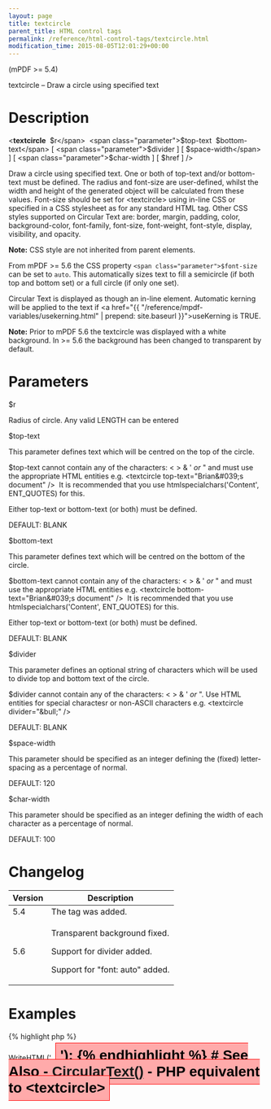 ```yaml
---
layout: page
title: textcircle
parent_title: HTML control tags
permalink: /reference/html-control-tags/textcircle.html
modification_time: 2015-08-05T12:01:29+00:00
---
```


(mPDF >= 5.4)

textcircle – Draw a circle using specified text

# Description

&lt;**textcircle** 
<span class="parameter">$r</span> 
<span class="parameter">$top-text</span> 
<span class="parameter">$bottom-text</span> 
[ <span class="parameter">$divider</span> ]
[ <span class="parameter">$space-width</span> ]
[ <span class="parameter">$char-width</span> ]
[ <span class="parameter">$href</span> ] /&gt;

Draw a circle using specified text. One or both of top-text and/or bottom-text must be defined. The radius and 
font-size are user-defined, whilst the width and height of the generated object will be calculated from these values. 
Font-size should be set for &lt;textcircle&gt; using in-line CSS or specified in a CSS stylesheet as for any standard 
HTML tag. Other CSS styles supported on Circular Text are: border, margin, padding, color, background-color, font-family, 
font-size, font-weight, font-style, display, visibility, and opacity.

<div class="alert alert-info" role="alert">
	<strong>Note:</strong> CSS style are not inherited from parent elements.
</div>

From mPDF >= 5.6 the CSS property `<span class="parameter">$font-size`</span> can be set to `auto`. This automatically 
sizes text to fill a semicircle (if both top and bottom set) or a full circle (if only one set).

Circular Text is displayed as though an in-line element. Automatic kerning will be applied to the text if <a href="{{ "/reference/mpdf-variables/usekerning.html" | prepend: site.baseurl }}">useKerning</a> is <span class="smallblock">TRUE</span>. 

<div class="alert alert-info" role="alert">
	<strong>Note:</strong> Prior to mPDF 5.6 the textcircle was displayed with a white background. 
    In >= 5.6 the background has been changed to transparent by default.
</div>

# Parameters

<span class="parameter">$r</span>

Radius of circle. Any valid <span class="smallblock">LENGTH</span> can be entered<span class="smallblock">

</span>

<span class="parameter">$top-text</span>

This parameter defines text which will be centred on the top of the circle.

<span class="parameter">$top-text</span> cannot contain any of the characters: &lt; &gt; &amp; ' *or* " and must use
the appropriate HTML entities e.g. &lt;textcircle top-text="Brian&amp;#039;s document" /&gt;  It is recommended that 
you use htmlspecialchars('Content', ENT_QUOTES) for this.

Either top-text or bottom-text (or both) must be defined.

<span class="smallblock">DEFAULT</span>: <span class="smallblock">BLANK</span>

<span class="parameter">$bottom-text</span>

This parameter defines text which will be centred on the bottom of the circle.

<span class="parameter">$bottom-text</span> cannot contain any of the characters: &lt; &gt; &amp; ' *or* " and must 
use the appropriate HTML entities e.g. &lt;textcircle bottom-text="Brian&amp;#039;s document" /&gt;  It is recommended 
that you use htmlspecialchars('Content', ENT_QUOTES) for this.

Either top-text or bottom-text (or both) must be defined.

<span class="smallblock">DEFAULT</span>: <span class="smallblock">BLANK</span>

<span class="parameter">$divider</span>

This parameter defines an optional string of characters which will be used to divide top and bottom text of the circle.

<span class="parameter">$divider</span> cannot contain any of the characters: &lt; &gt; &amp; ' *or* ". Use HTML 
entities for special charactesr or non-ASCII characters e.g. &lt;textcircle divider="&amp;bull;" /&gt;

<span class="smallblock">DEFAULT</span>: <span class="smallblock">BLANK</span>

<span class="parameter">$space-width</span>

This parameter should be specified as an integer defining the (fixed) letter-spacing as a percentage of normal.

<span class="smallblock">DEFAULT</span>: 120

<span class="parameter">$char-width</span>

This parameter should be specified as an integer defining the width of each character as a percentage of normal.

<span class="smallblock">DEFAULT</span>: 100

# Changelog

<table class="table"> <thead>
<tr> <th>Version</th><th>Description</th> </tr>
</thead> <tbody>
<tr>
<td>5.4</td>
<td>The tag was added.</td>
</tr>
<tr>
<td>5.6</td>
<td>

Transparent background fixed.

Support for divider added.

Support for "font: auto" added.

</td>
</tr>
</tbody> </table>

# Examples

{% highlight php %}
<?php

...

$mpdf->WriteHTML('<textcircle r="30mm" space-width="120" char-width="150"

top-text="&amp;bull; Circular Text &amp;bull;" bottom-text="Circular Text"

style="background-color: #FFAAAA; border:1px solid red; padding: 0.3em; margin: 0.3em; color: #000000; font-size: 21pt; font-weight:bold; font-family: Arial" />');

{% endhighlight %}

# See Also

- <a href="{{ "/reference/mpdf-functions/circulartext.html" | prepend: site.baseurl }}">CircularText()</a> - PHP equivalent to &lt;textcircle&gt;
